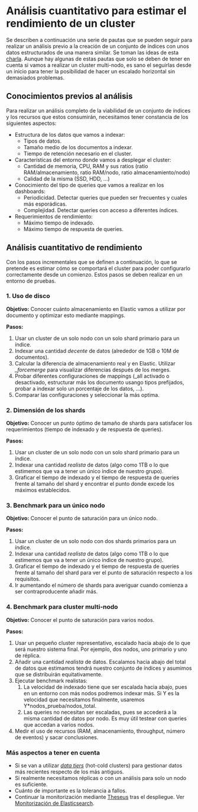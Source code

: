 # Análisis cuantitativo para estimar el rendimiento de un cluster
Se describen a continuación una serie de pautas que se pueden seguir para realizar un análisis previo a la creación de un conjunto de índices con unos datos estructurados de una manera similar. Se toman las ideas de esta [charla](https://www.elastic.co/elasticon/conf/2016/sf/quantitative-cluster-sizing). Aunque hay algunas de estas pautas que solo se deben de tener en cuenta si vamos a realizar un cluster multi-nodo, es sano el seguirlas desde un inicio para tener la posibilidad de hacer un escalado horizontal sin demasiados problemas.

## Conocimientos previos al análisis

Para realizar un análisis completo de la viabilidad de un conjunto de índices y los recursos que estos consumirán, necesitamos tener constancia de los siguientes aspectos:
* Estructura de los datos que vamos a indexar:
	* Tipos de datos.
	* Tamaño medio de los documentos a indexar.
	* Tiempo de retención necesario en el cluster.
* Características del entorno donde vamos a desplegar el cluster:
	* Cantidad de memoria, CPU, RAM y sus ratios (ratio RAM/almacenamiento, ratio RAM/nodo, ratio almacenamiento/nodo)
	* Calidad de la misma (SSD, HDD, ...)
* Conocimiento del tipo de queries que vamos a realizar en los dashboards:
	* Periodicidad. Detectar queries que pueden ser frecuentes y cuales más esporádicas.
	* Complejidad. Detectar queries con acceso a diferentes índices.
* Requerimientos de rendimiento:
	* Máximo tiempo de indexado.
	* Máximo tiempo de respuesta de queries.

## Análisis cuantitativo de rendimiento
Con los pasos incrementales que se definen a continuación, lo que se pretende es estimar cómo se comportará el cluster para poder configurarlo correctamente desde un comienzo. Estos pasos se deben realizar en un entorno de pruebas.

### 1. Uso de disco
**Objetivo:** Conocer cuánto almacenamiento en Elastic vamos a utilizar por documento y optimizar esto mediante mappings.

**Pasos:**
1. Usar un cluster de un solo nodo con un solo shard primario para un índice.
2. Indexar una cantidad *decente* de datos (alrededor de 1GB o 10M de documentos).
3. Calcular la diferencia de almacenamiento real y en Elastic. Utilizar *_forcemerge* para visualizar diferencias después de los merges.
4. Probar diferentes configuraciones de mappings (\_all activado o desactivado, estructurar más los documento usango tipos prefijados, probar a indexar solo un porcentaje de los datos, ...).
5. Comparar las configuraciones y seleccionar la más optima.

### 2. Dimensión de los shards
**Objetivo:** Conocer un punto óptimo de tamaño de shards para satisfacer los requerimientos (tiempo de indexado y de respuesta de queries).

**Pasos:**
1. Usar un cluster de un solo nodo con un solo shard primario para un índice.
2. Indexar una cantidad *realista* de datos (algo como 1TB o lo que estimemos que va a tener un único índice de nuestro grupo).
3. Graficar el tiempo de indexado y el tiempo de respuesta de queries frente al tamaño del shard y encontrar el punto donde excede los máximos establecidos.

### 3. Benchmark para un único nodo
**Objetivo:** Conocer el punto de saturación para un único nodo.

**Pasos:**
1. Usar un cluster de un solo nodo con dos shards primarios para un índice.
2. Indexar una cantidad *realista* de datos (algo como 1TB o lo que estimemos que va a tener un único índice de nuestro grupo).
3. Graficar el tiempo de indexado y el tiempo de respuesta de queries frente al tamaño del shard para ver el punto de saturación respecto a los requisitos.
4. Ir aumentando el número de shards para averiguar cuando comienza a ser contraproducente añadir más.

### 4. Benchmark para cluster multi-nodo
**Objetivo:** Conocer el punto de saturación para varios nodos.

**Pasos:**
1. Usar un pequeño cluster representativo, escalado hacia abajo de lo que será nuestro sistema final. Por ejemplo, dos nodos, uno primario y uno de réplica.
2. Añadir una cantidad *realista* de datos. Escalamos hacia abajo del total de datos que estimamos tendrá nuestro conjunto de índices y asumimos que se distribuirán equitativamente.
3. Ejecutar benchmark realistas:
	1. La velocidad de indexado tiene que ser escalada hacia abajo, pues en un entorno con más nodos podremos indexar más. Si Y es la velocidad que necesitamos finalmente, usaremos Y\*nodos_prueba/nodos_total.
	2. Las queries no necesitan ser escaladas, pues se accederá a la misma cantidad de datos por nodo. Es muy útil testear con queries que accedan a varios nodos.
4. Medir el uso de recursos (RAM, almacenamiento, throughput, número de eventos) y sacar conclusiones.

### Más aspectos a tener en cuenta
* Si se van a utilizar [*data tiers*](https://www.elastic.co/guide/en/elasticsearch/reference/current/data-tiers.html) (hot-cold clusters) para gestionar datos más recientes respecto de los más antiguos.
* Si realmente necesitamos réplicas o con un análisis para solo un nodo es suficiente.
* Cuánto de importante es la tolerancia a fallos.
* Continuar la monitorización mediante [Theseus](https://repo1.naudit.es/theseus/theseus-master) tras el despliegue. Ver [Monitorización de Elasticsearch](monitorizacion_de_elasticsearch.html).
